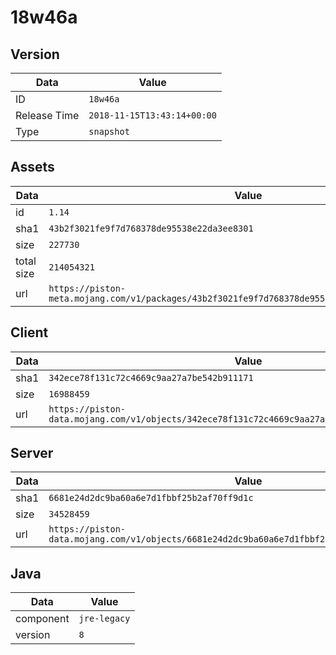 # 18w46a

## Version

|**Data**        | **Value**                 |
|----------------|-------------------------|
| ID   | ```18w46a```   |
| Release Time   | ```2018-11-15T13:43:14+00:00```   |
| Type   | ```snapshot```   |

## Assets

|**Data**        | **Value**                 |
|----------------|-------------------------|
| id   | ```1.14```   |
| sha1   | ```43b2f3021fe9f7d768378de95538e22da3ee8301```   |
| size   | ```227730```   |
| total size  | ```214054321```  |
| url       | ```https://piston-meta.mojang.com/v1/packages/43b2f3021fe9f7d768378de95538e22da3ee8301/1.14.json``` |

## Client

|**Data**        | **Value**                 |
|----------------|-------------------------|
| sha1   | ```342ece78f131c72c4669c9aa27a7be542b911171```   |
| size   | ```16988459```   |
| url       | ```https://piston-data.mojang.com/v1/objects/342ece78f131c72c4669c9aa27a7be542b911171/client.jar``` |

## Server

|**Data**        | **Value**                 |
|----------------|-------------------------|
| sha1   | ```6681e24d2dc9ba60a6e7d1fbbf25b2af70ff9d1c```   |
| size   | ```34528459```   |
| url       | ```https://piston-data.mojang.com/v1/objects/6681e24d2dc9ba60a6e7d1fbbf25b2af70ff9d1c/server.jar``` |

## Java

|**Data**        | **Value**                 |
|----------------|-------------------------|
| component   | ```jre-legacy```   |
| version   | ```8```   |